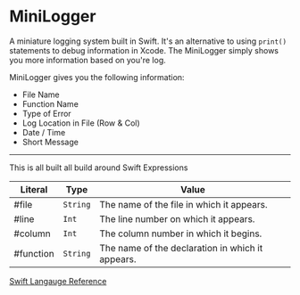 # MiniLogger

A miniature logging system built in Swift. It's an alternative to using `print()` statements to debug information in Xcode.
The MiniLogger simply shows you more information based on you're log.

MiniLogger gives you the following information:
* File Name
* Function Name
* Type of Error
* Log Location in File (Row & Col)
* Date / Time
* Short Message

---

This is all built all build around Swift Expressions


| Literal | Type | Value |
|---------|------|-------|
|#file | `String` | The name of the file in which it appears.|
|#line| `Int` | The line number on which it appears. |
|#column| `Int` | The column number in which it begins. |
|#function| `String` | The name of the declaration in which it appears. |

[Swift Langauge Reference](https://developer.apple.com/library/content/documentation/Swift/Conceptual/Swift_Programming_Language/Expressions.html)
